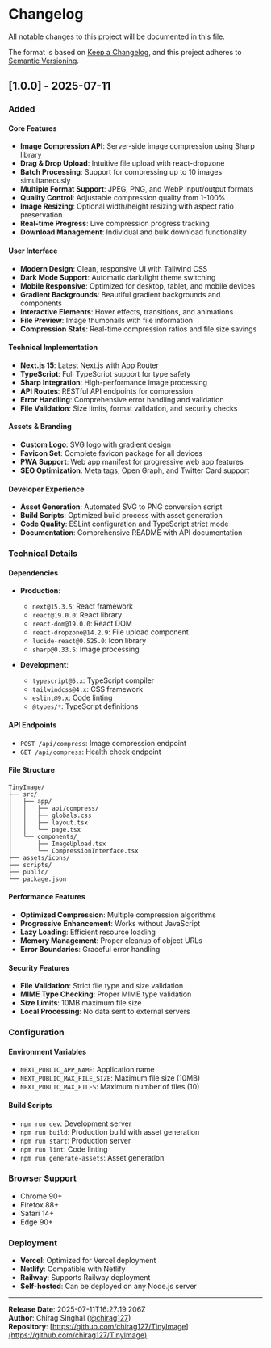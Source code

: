 # Changelog

All notable changes to this project will be documented in this file.

The format is based on [Keep a Changelog](https://keepachangelog.com/en/1.0.0/),
and this project adheres to [Semantic Versioning](https://semver.org/spec/v2.0.0.html).

## [1.0.0] - 2025-07-11

### Added

#### Core Features
- **Image Compression API**: Server-side image compression using Sharp library
- **Drag & Drop Upload**: Intuitive file upload with react-dropzone
- **Batch Processing**: Support for compressing up to 10 images simultaneously
- **Multiple Format Support**: JPEG, PNG, and WebP input/output formats
- **Quality Control**: Adjustable compression quality from 1-100%
- **Image Resizing**: Optional width/height resizing with aspect ratio preservation
- **Real-time Progress**: Live compression progress tracking
- **Download Management**: Individual and bulk download functionality

#### User Interface
- **Modern Design**: Clean, responsive UI with Tailwind CSS
- **Dark Mode Support**: Automatic dark/light theme switching
- **Mobile Responsive**: Optimized for desktop, tablet, and mobile devices
- **Gradient Backgrounds**: Beautiful gradient backgrounds and components
- **Interactive Elements**: Hover effects, transitions, and animations
- **File Preview**: Image thumbnails with file information
- **Compression Stats**: Real-time compression ratios and file size savings

#### Technical Implementation
- **Next.js 15**: Latest Next.js with App Router
- **TypeScript**: Full TypeScript support for type safety
- **Sharp Integration**: High-performance image processing
- **API Routes**: RESTful API endpoints for compression
- **Error Handling**: Comprehensive error handling and validation
- **File Validation**: Size limits, format validation, and security checks

#### Assets & Branding
- **Custom Logo**: SVG logo with gradient design
- **Favicon Set**: Complete favicon package for all devices
- **PWA Support**: Web app manifest for progressive web app features
- **SEO Optimization**: Meta tags, Open Graph, and Twitter Card support

#### Developer Experience
- **Asset Generation**: Automated SVG to PNG conversion script
- **Build Scripts**: Optimized build process with asset generation
- **Code Quality**: ESLint configuration and TypeScript strict mode
- **Documentation**: Comprehensive README with API documentation

### Technical Details

#### Dependencies
- **Production**:
  - `next@15.3.5`: React framework
  - `react@19.0.0`: React library
  - `react-dom@19.0.0`: React DOM
  - `react-dropzone@14.2.9`: File upload component
  - `lucide-react@0.525.0`: Icon library
  - `sharp@0.33.5`: Image processing

- **Development**:
  - `typescript@5.x`: TypeScript compiler
  - `tailwindcss@4.x`: CSS framework
  - `eslint@9.x`: Code linting
  - `@types/*`: TypeScript definitions

#### API Endpoints
- `POST /api/compress`: Image compression endpoint
- `GET /api/compress`: Health check endpoint

#### File Structure
```
TinyImage/
├── src/
│   ├── app/
│   │   ├── api/compress/
│   │   ├── globals.css
│   │   ├── layout.tsx
│   │   └── page.tsx
│   └── components/
│       ├── ImageUpload.tsx
│       └── CompressionInterface.tsx
├── assets/icons/
├── scripts/
├── public/
└── package.json
```

#### Performance Features
- **Optimized Compression**: Multiple compression algorithms
- **Progressive Enhancement**: Works without JavaScript
- **Lazy Loading**: Efficient resource loading
- **Memory Management**: Proper cleanup of object URLs
- **Error Boundaries**: Graceful error handling

#### Security Features
- **File Validation**: Strict file type and size validation
- **MIME Type Checking**: Proper MIME type validation
- **Size Limits**: 10MB maximum file size
- **Local Processing**: No data sent to external servers

### Configuration

#### Environment Variables
- `NEXT_PUBLIC_APP_NAME`: Application name
- `NEXT_PUBLIC_MAX_FILE_SIZE`: Maximum file size (10MB)
- `NEXT_PUBLIC_MAX_FILES`: Maximum number of files (10)

#### Build Scripts
- `npm run dev`: Development server
- `npm run build`: Production build with asset generation
- `npm run start`: Production server
- `npm run lint`: Code linting
- `npm run generate-assets`: Asset generation

### Browser Support
- Chrome 90+
- Firefox 88+
- Safari 14+
- Edge 90+

### Deployment
- **Vercel**: Optimized for Vercel deployment
- **Netlify**: Compatible with Netlify
- **Railway**: Supports Railway deployment
- **Self-hosted**: Can be deployed on any Node.js server

---

**Release Date**: 2025-07-11T16:27:19.206Z  
**Author**: Chirag Singhal ([@chirag127](https://github.com/chirag127))  
**Repository**: [https://github.com/chirag127/TinyImage](https://github.com/chirag127/TinyImage)
